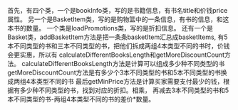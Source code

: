 首先，有四个类，一个是bookInfo类，写的是书籍信息，有书名title和价钱price属性。
另一个是BasketItem类，写的是购物篮中的一条信息，有书的信息，和这本书的数量。
一个类是loadPromotions类，写的是折扣信息。
还有一个是Basket类，addBasketItem方法是把一条条basketItem汇总成basketItems,
有5本不同类型的书和三本不同类型的书，把他们拆成两组4本类型不同的书时，价钱会更实惠，所以有
calculateDifferentBooksLength和getMoreDiscountCount方法。
calculateDifferentBooksLength方法是计算可以组成多少种不同类型的书
getMoreDiscountCount方法是有多少个3本不同类型的书和5本不同类型的书换成两组4本类型不同的书
最后getMinPrice方法是计算买家需要支付最少的钱，根据有多少种不同类型的书，找到对应的折扣。相乘，
再减去3本不同类型的书和5本不同类型的书-两组4本类型不同的书的差价*数量。
